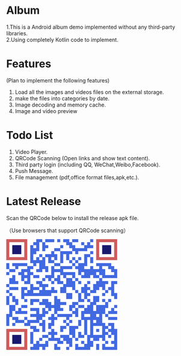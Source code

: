 # Album
1.This is a Android album demo implemented without any third-party libraries.   
2.Using completely Kotlin code to implement.

# Features

(Plan to implement the following features)

1. Load all the images and videos files on the external storage.
2. make the files into categories by date.
3. Image decoding and memory cache.
4. Image and video preview

# Todo List
1. Video Player.
2. QRCode Scanning (Open links and show text content).
3. Third party login (including QQ, WeChat,Weibo,Facebook).
4. Push Message.
5. File management (pdf,office format files,apk,etc.).

# Latest Release
Scan the QRCode  below to install the release apk file.

（Use browsers that support QRCode scanning）

![扫码下载](app/release/QRCode_app_release.png)


